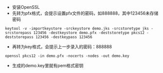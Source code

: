 - 安装OpenSSL
- 先转为pfx格式，会提示设置pfx文件的密码，如888888，其中123456未存储密码
```
keytool -v -importkeystore -srckeystore demo.jks -srcstoretype jks -srcstorepass 123456 -destkeystore demo.pfx -deststoretype pkcs12 -deststorepass 123456 -destkeypass 123456
```
- 再转为key格式，会提示上一步录入的密码：888888
```
openssl pkcs12 -in demo.pfx -nocerts -nodes -out demo.key
```
- 生成的demo.key里就有pem格式密钥
